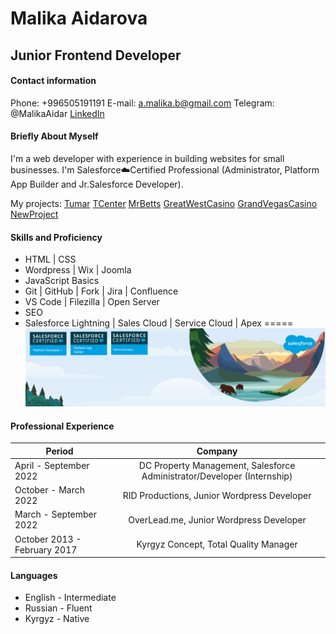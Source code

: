 # Malika Aidarova

## Junior Frontend Developer

#### Contact information
Phone: +996505191191
E-mail: a.malika.b@gmail.com
Telegram: @MalikaAidar
[LinkedIn](https://www.linkedin.com/in/malika-aidarova/)

#### Briefly About Myself
I'm a  web developer with experience in building websites for small businesses. 
I'm Salesforce☁️Certified Professional (Administrator, Platform App Builder and Jr.Salesforce Developer).

My projects:
[Tumar](https://www.tumar.com/)
[TCenter](https://tcenter.kg/)
[MrBetts](http://mrbetts.com/)
[GreatWestCasino](https://greatwestcasino.com/)
[GrandVegasCasino](http://grandevegascasino.info/)
[NewProject](http://wp30.ismarsuleimanov.pw72n.spectrum.myjino.ru/)

#### Skills and Proficiency
* HTML | CSS
* Wordpress | Wix | Joomla
* JavaScript Basics
* Git | GitHub | Fork | Jira | Confluence
* VS Code | Filezilla | Open Server
* SEO
* Salesforce Lightning | Sales Cloud | Service Cloud | Apex
=====
![Certificates](sf-banner.png)

#### Professional Experience
   Period                        | Company
---------------------------------|:-------: 
April - September 2022           |   DC Property Management, Salesforce Administrator/Developer (Internship)
October - March  2022            |   RID Productions, Junior Wordpress Developer
March - September 2022           |   OverLead.me, Junior Wordpress Developer
October 2013 - February 2017     |   Kyrgyz Concept, Total Quality Manager
#### Languages
* English - Intermediate
* Russian - Fluent
* Kyrgyz - Native